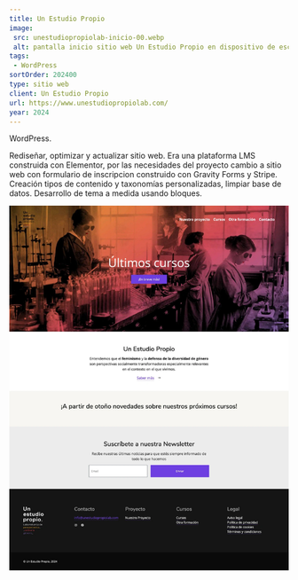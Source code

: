 ```yaml
---
title: Un Estudio Propio
image:
 src: unestudiopropiolab-inicio-00.webp
 alt: pantalla inicio sitio web Un Estudio Propio en dispositivo de escritorio
tags:
 - WordPress
sortOrder: 202400
type: sitio web
client: Un Estudio Propio
url: https://www.unestudiopropiolab.com/
year: 2024
---
```


WordPress.

Rediseñar, optimizar y actualizar sitio web. Era una plataforma LMS construida con Elementor, por las necesidades del proyecto cambio a sitio web con formulario de inscripcion construido con Gravity Forms y Stripe. Creación tipos de contenido y taxonomías personalizadas, limpiar base de datos. Desarrollo de tema a medida usando bloques.

![pantalla inicial Más Navega](../../assets/images-projects/unestudiopropiolab-inicio-00.webp)